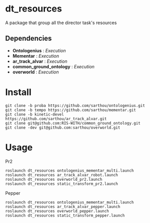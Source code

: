 # dt_resources

A package that group all the director task's resources

## Dependencies

 - **Ontologenius** : *Execution*
 - **Mementar**     : *Execution*
 - **ar_track_alvar** : *Execution*
 - **common_ground_ontology** : *Execution*
 - **overworld** : *Execution*

# Install

```
git clone -b proba https://github.com/sarthou/ontologenius.git
git clone -b tempo https://github.com/sarthou/mementar.git
git clone -b kinetic-devel https://github.com/sarthou/ar_track_alvar.git
git clone git@github.com:RIS-WITH/common_ground_ontology.git
git clone -dev git@github.com:sarthou/overworld.git
```

# Usage

Pr2

```
roslaunch dt_resources ontologenius_mementar_multi.launch
roslaunch dt_resources ar_track_alvar_robot.launch
roslaunch dt_resources overworld_pr2.launch
roslaunch dt_resources static_transform_pr2.launch
```

Pepper

```
roslaunch dt_resources ontologenius_mementar_multi.launch
roslaunch dt_resources ar_track_alvar_pepper.launch
roslaunch dt_resources overworld_pepper.launch
roslaunch dt_resources static_transform_pepper.launch
```
